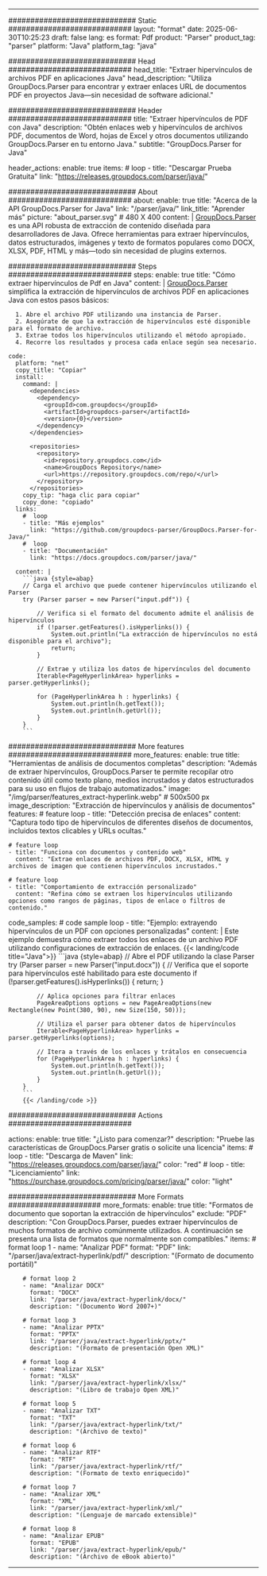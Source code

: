 


---
############################# Static ############################
layout: "format"
date:  2025-06-30T10:25:23
draft: false
lang: es
format: Pdf
product: "Parser"
product_tag: "parser"
platform: "Java"
platform_tag: "java"

############################# Head ############################
head_title: "Extraer hipervínculos de archivos PDF en aplicaciones Java"
head_description: "Utiliza GroupDocs.Parser para encontrar y extraer enlaces URL de documentos PDF en proyectos Java—sin necesidad de software adicional."

############################# Header ############################
title: "Extraer hipervínculos de PDF con Java" 
description: "Obtén enlaces web y hipervínculos de archivos PDF, documentos de Word, hojas de Excel y otros documentos utilizando GroupDocs.Parser en tu entorno Java."
subtitle: "GroupDocs.Parser for Java" 

header_actions:
  enable: true
  items:
    #  loop
    - title: "Descargar Prueba Gratuita"
      link: "https://releases.groupdocs.com/parser/java/"
      
############################# About ############################
about:
    enable: true
    title: "Acerca de la API GroupDocs.Parser for Java"
    link: "/parser/java/"
    link_title: "Aprender más"
    picture: "about_parser.svg" # 480 X 400
    content: |
       [GroupDocs.Parser](/parser/java/) es una API robusta de extracción de contenido diseñada para desarrolladores de Java. Ofrece herramientas para extraer hipervínculos, datos estructurados, imágenes y texto de formatos populares como DOCX, XLSX, PDF, HTML y más—todo sin necesidad de plugins externos.

############################# Steps ############################
steps:
    enable: true
    title: "Cómo extraer hipervínculos de Pdf en Java"
    content: |
      [GroupDocs.Parser](/parser/java/) simplifica la extracción de hipervínculos de archivos PDF en aplicaciones Java con estos pasos básicos:
      
      1. Abre el archivo PDF utilizando una instancia de Parser.
      2. Asegúrate de que la extracción de hipervínculos esté disponible para el formato de archivo.
      3. Extrae todos los hipervínculos utilizando el método apropiado.
      4. Recorre los resultados y procesa cada enlace según sea necesario.
   
    code:
      platform: "net"
      copy_title: "Copiar"
      install:
        command: |
          <dependencies>
            <dependency>
              <groupId>com.groupdocs</groupId>
              <artifactId>groupdocs-parser</artifactId>
              <version>{0}</version>
            </dependency>
          </dependencies>

          <repositories>
            <repository>
              <id>repository.groupdocs.com</id>
              <name>GroupDocs Repository</name>
              <url>https://repository.groupdocs.com/repo/</url>
            </repository>
          </repositories>
        copy_tip: "haga clic para copiar"
        copy_done: "copiado"
      links:
        #  loop
        - title: "Más ejemplos"
          link: "https://github.com/groupdocs-parser/GroupDocs.Parser-for-Java/"
        #  loop
        - title: "Documentación"
          link: "https://docs.groupdocs.com/parser/java/"
          
      content: |
        ```java {style=abap}
        // Carga el archivo que puede contener hipervínculos utilizando el Parser
        try (Parser parser = new Parser("input.pdf")) {

            // Verifica si el formato del documento admite el análisis de hipervínculos
            if (!parser.getFeatures().isHyperlinks()) {
                System.out.println("La extracción de hipervínculos no está disponible para el archivo");
                return;
            }

            // Extrae y utiliza los datos de hipervínculos del documento
            Iterable<PageHyperlinkArea> hyperlinks = parser.getHyperlinks();

            for (PageHyperlinkArea h : hyperlinks) {
                System.out.println(h.getText());
                System.out.println(h.getUrl());
            }
        }
        ```            

############################# More features ############################
more_features:
  enable: true
  title: "Herramientas de análisis de documentos completas"
  description: "Además de extraer hipervínculos, GroupDocs.Parser te permite recopilar otro contenido útil como texto plano, medios incrustados y datos estructurados para su uso en flujos de trabajo automatizados."
  image: "/img/parser/features_extract-hyperlink.webp" # 500x500 px
  image_description: "Extracción de hipervínculos y análisis de documentos"
  features:
    # feature loop
    - title: "Detección precisa de enlaces"
      content: "Captura todo tipo de hipervínculos de diferentes diseños de documentos, incluidos textos clicables y URLs ocultas."

    # feature loop
    - title: "Funciona con documentos y contenido web"
      content: "Extrae enlaces de archivos PDF, DOCX, XLSX, HTML y archivos de imagen que contienen hipervínculos incrustados."

    # feature loop
    - title: "Comportamiento de extracción personalizado"
      content: "Refina cómo se extraen los hipervínculos utilizando opciones como rangos de páginas, tipos de enlace o filtros de contenido."
      
  code_samples:
    # code sample loop
    - title: "Ejemplo: extrayendo hipervínculos de un PDF con opciones personalizadas"
      content: |
        Este ejemplo demuestra cómo extraer todos los enlaces de un archivo PDF utilizando configuraciones de extracción de enlaces.
        {{< landing/code title="Java">}}
        ```java {style=abap}
        //  Abre el PDF utilizando la clase Parser
        try (Parser parser = new Parser("input.docx"))
        {
            // Verifica que el soporte para hipervínculos esté habilitado para este documento
            if (!parser.getFeatures().isHyperlinks()) {
                return;
            }

            // Aplica opciones para filtrar enlaces
            PageAreaOptions options = new PageAreaOptions(new Rectangle(new Point(380, 90), new Size(150, 50)));

            // Utiliza el parser para obtener datos de hipervínculos
            Iterable<PageHyperlinkArea> hyperlinks = parser.getHyperlinks(options);

            // Itera a través de los enlaces y trátalos en consecuencia
            for (PageHyperlinkArea h : hyperlinks) {
                System.out.println(h.getText());
                System.out.println(h.getUrl());
            }
        }
        ```
        {{< /landing/code >}}


############################# Actions ############################

actions:
  enable: true
  title: "¿Listo para comenzar?"
  description: "Pruebe las características de GroupDocs.Parser gratis o solicite una licencia"
  items:
    #  loop
    - title: "Descarga de Maven"
      link: "https://releases.groupdocs.com/parser/java/"
      color: "red"
        #  loop
    - title: "Licenciamiento"
      link: "https://purchase.groupdocs.com/pricing/parser/java/"
      color: "light"


############################# More Formats #####################
more_formats:
    enable: true
    title: "Formatos de documento que soportan la extracción de hipervínculos"
    exclude: "PDF"
    description: "Con GroupDocs.Parser, puedes extraer hipervínculos de muchos formatos de archivo comúnmente utilizados. A continuación se presenta una lista de formatos que normalmente son compatibles."
    items: 
        # format loop 1
        - name: "Analizar PDF"
          format: "PDF"
          link: "/parser/java/extract-hyperlink/pdf/"
          description: "(Formato de documento portátil)"
          
        # format loop 2
        - name: "Analizar DOCX"
          format: "DOCX"
          link: "/parser/java/extract-hyperlink/docx/"
          description: "(Documento Word 2007+)"
          
        # format loop 3
        - name: "Analizar PPTX"
          format: "PPTX"
          link: "/parser/java/extract-hyperlink/pptx/"
          description: "(Formato de presentación Open XML)"
          
        # format loop 4
        - name: "Analizar XLSX"
          format: "XLSX"
          link: "/parser/java/extract-hyperlink/xlsx/"
          description: "(Libro de trabajo Open XML)"
          
        # format loop 5
        - name: "Analizar TXT"
          format: "TXT"
          link: "/parser/java/extract-hyperlink/txt/"
          description: "(Archivo de texto)"
          
        # format loop 6
        - name: "Analizar RTF"
          format: "RTF"
          link: "/parser/java/extract-hyperlink/rtf/"
          description: "(Formato de texto enriquecido)"
          
        # format loop 7
        - name: "Analizar XML"
          format: "XML"
          link: "/parser/java/extract-hyperlink/xml/"
          description: "(Lenguaje de marcado extensible)"
          
        # format loop 8
        - name: "Analizar EPUB"
          format: "EPUB"
          link: "/parser/java/extract-hyperlink/epub/"
          description: "(Archivo de eBook abierto)"
         
          

---